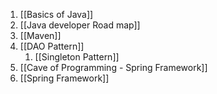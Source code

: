 1. [[Basics of Java]]
2. [[Java developer Road map]]
3. [[Maven]]
4. [[DAO Pattern]]
	1. [[Singleton Pattern]]
5. [[Cave of Programming - Spring Framework]]
6. [[Spring Framework]]